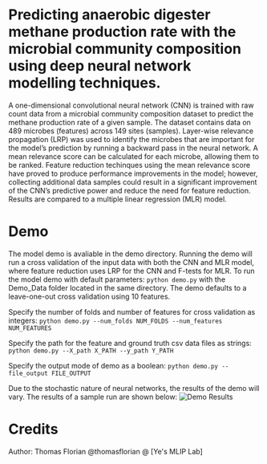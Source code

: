 # Predicting anaerobic digester methane production rate with the microbial community composition using deep neural network modelling techniques.

A one-dimensional convolutional neural network (CNN) is trained with raw count data from a microbial community composition dataset to predict the methane production rate of a given sample. The dataset contains data on 489 microbes (features) across 149 sites (samples). Layer-wise relevance propagation (LRP) was used to identify the microbes that are important for the model’s prediction by running a backward pass in the neural network. A mean relevance score can be calculated for each microbe, allowing them to be ranked. Feature reduction techinques using the mean relevance score have proved to produce performance improvements in the model; however, collecting additional data samples could result in a significant improvement of the CNN’s predictive power and reduce the need for feature reduction. Results are compared to a multiple linear regression (MLR) model.

# Demo
The model demo is avaliable in the demo directory. Running the demo will run a cross validation of the input data with both the CNN and MLR model, where feature reduction uses LRP for the CNN and F-tests for MLR. To run the model demo with default parameters: `python demo.py` with the Demo_Data folder located in the same directory. The demo defaults to a leave-one-out cross validation using 10 features.

Specify the number of folds and number of features for cross validation as integers: `python demo.py --num_folds NUM_FOLDS --num_features NUM_FEATURES`

Specify the path for the feature and ground truth csv data files as strings: `python demo.py --X_path X_PATH --y_path Y_PATH`

Specify the output mode of demo as a boolean: `python demo.py --file_output FILE_OUTPUT`

Due to the stochastic nature of neural networks, the results of the demo will vary. The results of a sample run are shown below:
![Demo Results](Demo_Plot.png)

# Credits
Author: Thomas Florian @thomasflorian @ [Ye's MLIP Lab]
